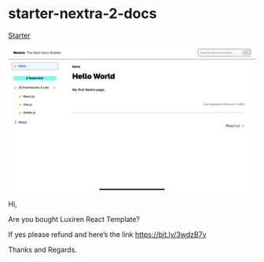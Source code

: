 # starter-nextra-2-docs
[Starter](https://starter-nextra-nextjs-docs.vercel.app)
<p align="center">
  <img src="starter-nextra-nextjs-docs.png" alt="nextra and docs">
</p>

Hi,

Are you bought Luxiren React Template?

If yes please refund and here’s the link https://bit.ly/3wdzB7v



Thanks and Regards.
